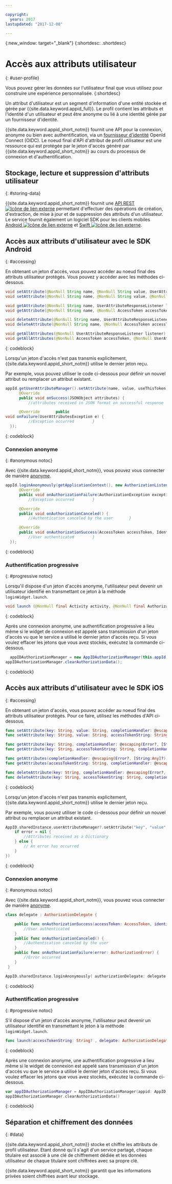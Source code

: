 ```yaml
---

copyright:
  years: 2017
lastupdated: "2017-12-08"

---
```


{:new_window: target="_blank"}
{:shortdesc: .shortdesc}


# Accès aux attributs utilisateur
{: #user-profile}

Vous pouvez gérer les données sur l'utilisateur final que vous utilisez pour construire une expérience personnalisée.
{:shortdesc}

Un attribut d'utilisateur est un segment d'information d'une entité stockée et gérée par {{site.data.keyword.appid_full}}.
Le profil contient les attributs et l'identité d'un utilisateur et peut être anonyme ou lié à une identité gérée par un fournisseur d'identité.

{{site.data.keyword.appid_short_notm}} fournit une API pour la connexion, anonyme ou bien avec authentification, via un [fournisseur d'identité](/docs/services/appid/identity-providers.html) OpenId Connect (OIDC). Le noeud final d'API d'attribut de profil utilisateur est une ressource qui est protégée
par
le jeton d'accès généré par {{site.data.keyword.appid_short_notm}} au cours du
processus de connexion et d'authentification.


## Stockage, lecture et suppression d'attributs utilisateur
{: #storing-data}

{{site.data.keyword.appid_short_notm}} fournit une
<a href="https://appid-profiles.ng.bluemix.net/swagger-ui/index.html#/Attributes" target="_blank">API
REST <img src="../../icons/launch-glyph.svg" alt="Icône de lien externe"></a> permettant
d'effectuer des opérations de création, d'extraction, de mise à jour et de suppression
des attributs d'un utilisateur. Le service fournit également un logiciel SDK pour
les
clients
mobiles <a href="https://github.com/ibm-cloud-security/appid-clientsdk-android" target="_blank">Android
<img src="../../icons/launch-glyph.svg" alt="Icône de lien externe"></a>
et
<a href="https://github.com/ibm-cloud-security/appid-clientsdk-swift" target="_blank">Swift
<img src="../../icons/launch-glyph.svg" alt="Icône de lien externe"></a>.

## Accès aux attributs d'utilisateur avec le SDK Android

{: #accessing}

En obtenant un jeton d'accès, vous pouvez accéder au noeud final des attributs utilisateur protégés. Vous
pouvez y accéder avec les méthodes ci-dessous.

  ```java
  void setAttribute(@NonNull String name, @NonNull String value, UserAttributeResponseListener listener);
  void setAttribute(@NonNull String name, @NonNull String value, @NonNull AccessToken accessToken, UserAttributeResponseListener listener);

  void getAttribute(@NonNull String name, UserAttributeResponseListener listener);
  void getAttribute(@NonNull String name, @NonNull AccessToken accessToken, UserAttributeResponseListener listener);

  void deleteAttribute(@NonNull String name, UserAttributeResponseListener listener);
  void deleteAttribute(@NonNull String name, @NonNull AccessToken accessToken, UserAttributeResponseListener listener);

  void getAllAttributes(@NonNull UserAttributeResponseListener listener);
  void getAllAttributes(@NonNull AccessToken accessToken, @NonNull UserAttributeResponseListener listener);
  ```
  {: codeblock}

Lorsqu'un jeton d'accès n'est pas transmis explicitement, {{site.data.keyword.appid_short_notm}} utilise le dernier jeton reçu.

Par exemple, vous pouvez utiliser le code ci-dessous pour définir un nouvel
attribut ou remplacer un attribut existant.

  ```java
  appId.getUserAttributeManager().setAttribute(name, value, useThisToken,new UserAttributeResponseListener() {
		@Override
		public void onSuccess(JSONObject attributes) {
			//attributes received in JSON format on successful response 		}

		@Override 		public
void onFailure(UserAttributesException e) {
			//Exception occurred 		}
	});
  ```
  {: codeblock}

### Connexion anonyme
{: #anonymous notoc}

Avec {{site.data.keyword.appid_short_notm}}, vous pouvez vous connecter de
manière [anonyme](/docs/services/appid/user-profile.html#anonymous).

  ```java
  appId.loginAnonymously(getApplicationContext(), new AuthorizationListener() {
		@Override
		public void onAuthorizationFailure(AuthorizationException exception) {
			//Exception occurred 		}

		@Override
		public void onAuthorizationCanceled() {
			//Authentication canceled by the user 		}

		@Override
		public void onAuthorizationSuccess(AccessToken accessToken, IdentityToken identityToken) {
			//User authenticated 		}
	});
  ```
  {: codeblock}

### Authentification progressive
{: #progressive notoc}

Lorsqu'il dispose d'un jeton d'accès anonyme, l'utilisateur peut devenir un utilisateur identifié en transmettant ce jeton à la méthode `loginWidget.launch`.

  ```java
  void launch (@NonNull final Activity activity, @NonNull final AuthorizationListener authorizationListener, String accessTokenString);
  ```
  {: codeblock}

Après une connexion anonyme, une authentification progressive a lieu même si le widget de connexion est appelé sans transmission d'un jeton d'accès vu que le service a utilisé le dernier jeton d'accès reçu. Si vous voulez effacer les jetons que vous avez stockés, exécutez la commande ci-dessous.

  ```java
  	appIDAuthorizationManager = new AppIDAuthorizationManager(this.appId);
  appIDAuthorizationManager.clearAuthorizationData();
  ```
  {: codeblock}


## Accès aux attributs d'utilisateur avec le SDK iOS

{: #accessing}

En obtenant un jeton d'accès, vous pouvez accéder au noeud final des attributs utilisateur protégés. Pour
ce faire, utilisez les méthodes d'API ci-dessous.

  ```swift
  func setAttribute(key: String, value: String, completionHandler: @escaping(Error?, [String:Any]?) -> Void)
  func setAttribute(key: String, value: String, accessTokenString: String, completionHandler: @escaping(Error?, [String:Any]?) -> Void)

  func getAttribute(key: String, completionHandler: @escaping(Error?, [String:Any]?) -> Void)
  func getAttribute(key: String, accessTokenString: String, completionHandler: @escaping(Error?, [String:Any]?) -> Void)

  func getAttributes(completionHandler: @escaping(Error?, [String:Any]?) -> Void)
  func getAttributes(accessTokenString: String, completionHandler: @escaping(Error?, [String:Any]?) -> Void)

  func deleteAttribute(key: String, completionHandler: @escaping(Error?, [String:Any]?) -> Void)
  func deleteAttribute(key: String, accessTokenString: String, completionHandler: @escaping(Error?, [String:Any]?) -> Void)
  ```
  {: codeblock}

Lorsqu'un jeton d'accès n'est pas transmis explicitement, {{site.data.keyword.appid_short_notm}} utilise le dernier jeton reçu.

Par exemple, vous pouvez utiliser le code ci-dessous pour définir un nouvel
attribut ou remplacer un attribut existant.

  ```swift
  AppID.sharedInstance.userAttributeManager?.setAttribute("key", "value", completionHandler: { (error, result) in
      if error = nil {
          //Attributes received as a Dictionary
      } else {
          // An error has occurred
      }
  })
  ```
  {: codeblock}


### Connexion anonyme
{: #anonymous notoc}

Avec {{site.data.keyword.appid_short_notm}}, vous pouvez vous connecter de
manière [anonyme](/docs/services/appid/user-profile.html#anonymous).

  ```swift
  class delegate : AuthorizationDelegate {

      public func onAuthorizationSuccess(accessToken: AccessToken, identityToken: IdentityToken, response:Response?) {
          //User authenticated
      }
      public func onAuthorizationCanceled() {
          //Authentication canceled by the user
      }
      public func onAuthorizationFailure(error: AuthorizationError) {
          //Error occurred
      }
   }

  AppID.sharedInstance.loginAnonymously( authorizationDelegate: delegate())
  ```
  {: codeblock}

### Authentification progressive
{: #progressive notoc}

S'il dispose d'un jeton d'accès anonyme, l'utilisateur peut devenir un
utilisateur identifié en transmettant le jeton à la méthode
`loginWidget.launch`.

  ```swift
  func launch(accessTokenString: String? , delegate: AuthorizationDelegate)
  ```
  {: codeblock}

Après une connexion anonyme, une authentification progressive a lieu même si le widget de connexion est appelé sans transmission d'un jeton d'accès vu que le service a utilisé le dernier jeton d'accès reçu. Si vous voulez effacer les jetons que vous avez stockés, exécutez la commande ci-dessous.

  ```swift
  var appIDAuthorizationManager = AppIDAuthorizationManager(appid: AppID.sharedInstance)
  appIDAuthorizationManager.clearAuthorizationData()
  ```
  {: codeblock}

## Séparation et chiffrement des données
{: #data}

{{site.data.keyword.appid_short_notm}} stocke et chiffre les attributs de profil utilisateur. Etant donné qu'il s'agit d'un service partagé, chaque titulaire est associé à une clé de chiffrement dédiée et les données utilisateur de chaque titulaire sont chiffrées avec sa propre clé.

{{site.data.keyword.appid_short_notm}} garantit que les informations privées soient chiffrées avant leur stockage.
